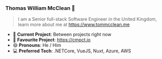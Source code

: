 ### Thomas William McClean 👋
> I am a Senior full-stack Software Engineer in the United Kingdom, learn more about me at https://www.tommcclean.me

- 🔭 **Current Project**: Between projects right now
- 🔭 **Favourite Project**: https://cmpct.io
- 😄 **Pronouns**: He / Him
- 💻 **Preferred Tech**: .NETCore, VueJS, Nuxt, Azure, AWS
